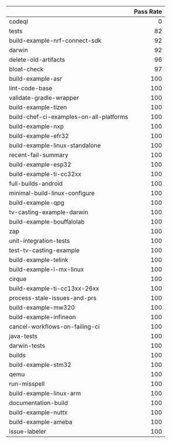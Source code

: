 |                                         |   Pass Rate |
|:----------------------------------------|------------:|
| codeql                                  |           0 |
| tests                                   |          82 |
| build-example-nrf-connect-sdk           |          92 |
| darwin                                  |          92 |
| delete-old-artifacts                    |          96 |
| bloat-check                             |          97 |
| build-example-asr                       |         100 |
| lint-code-base                          |         100 |
| validate-gradle-wrapper                 |         100 |
| build-example-tizen                     |         100 |
| build-chef-ci-examples-on-all-platforms |         100 |
| build-example-nxp                       |         100 |
| build-example-efr32                     |         100 |
| build-example-linux-standalone          |         100 |
| recent-fail-summary                     |         100 |
| build-example-esp32                     |         100 |
| build-example-ti-cc32xx                 |         100 |
| full-builds-android                     |         100 |
| minimal-build-linux-configure           |         100 |
| build-example-qpg                       |         100 |
| tv-casting-example-darwin               |         100 |
| build-example-bouffalolab               |         100 |
| zap                                     |         100 |
| unit-integration-tests                  |         100 |
| test-tv-casting-example                 |         100 |
| build-example-telink                    |         100 |
| build-example-i-mx-linux                |         100 |
| cirque                                  |         100 |
| build-example-ti-cc13xx-26xx            |         100 |
| process-stale-issues-and-prs            |         100 |
| build-example-mw320                     |         100 |
| build-example-infineon                  |         100 |
| cancel-workflows-on-failing-ci          |         100 |
| java-tests                              |         100 |
| darwin-tests                            |         100 |
| builds                                  |         100 |
| build-example-stm32                     |         100 |
| qemu                                    |         100 |
| run-misspell                            |         100 |
| build-example-linux-arm                 |         100 |
| documentation-build                     |         100 |
| build-example-nuttx                     |         100 |
| build-example-ameba                     |         100 |
| issue-labeler                           |         100 |